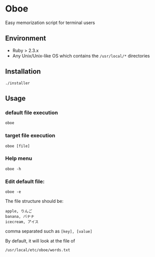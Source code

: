 # Oboe

Easy memorization script for terminal users

## Environment

- Ruby > 2.3.x
- Any Unix/Unix-like OS which contains the `/usr/local/*` directories


## Installation

```
./installer
```

## Usage

### default file execution

```
oboe
```

### target file execution

```
oboe [file]
```

### Help menu

```
oboe -h
```

### Edit default file:

```
oboe -e
```


The file structure should be:

```
apple, りんご
banana, バナナ
icecream, アイス
```
comma separated such as `[key], [value]`

By default, it will look at the file of

```
/usr/local/etc/oboe/words.txt
```

